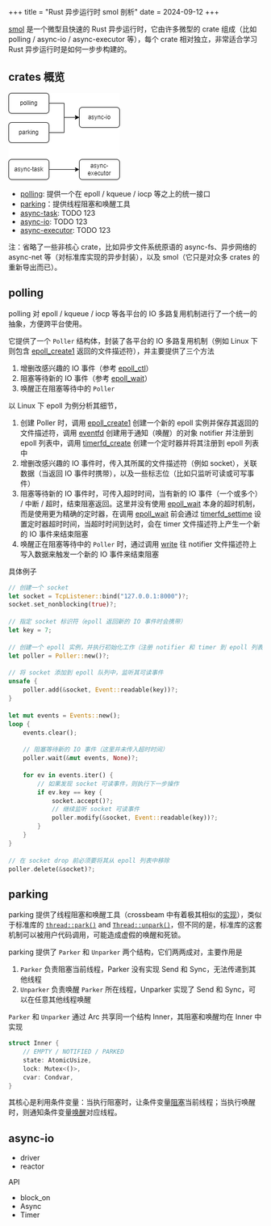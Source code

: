 +++
title = "Rust 异步运行时 smol 剖析"
date = 2024-09-12
+++

[smol] 是一个微型且快速的 Rust 异步运行时，它由许多微型的 crate 组成（比如 polling / async-io / async-executor 等），每个 crate 相对独立，非常适合学习 Rust 异步运行时是如何一步步构建的。

## crates 概览
![](./smol-crates-overview.drawio.png)

- [polling]: 提供一个在 epoll / kqueue / iocp 等之上的统一接口
- [parking]：提供线程阻塞和唤醒工具
- [async-task]: TODO 123
- [async-io]: TODO 123
- [async-executor]: TODO 123

注：省略了一些非核心 crate，比如异步文件系统原语的 async-fs、异步网络的 async-net 等（对标准库实现的异步封装），以及 smol（它只是对众多 crates 的重新导出而已）。

## polling

polling 对 epoll / kqueue / iocp 等各平台的 IO 多路复用机制进行了一个统一的抽象，方便跨平台使用。

它提供了一个 `Poller` 结构体，封装了各平台的 IO 多路复用机制（例如 Linux 下则包含 [epoll_create1] 返回的文件描述符），并主要提供了三个方法
1. 增删改感兴趣的 IO 事件（参考 [epoll_ctl](https://man7.org/linux/man-pages/man2/epoll_ctl.2.html)）
2. 阻塞等待新的 IO 事件（参考 [epoll_wait]）
3. 唤醒正在阻塞等待中的 `Poller`

以 Linux 下 epoll 为例分析其细节，
1. 创建 Poller 时，调用 [epoll_create1] 创建一个新的 epoll 实例并保存其返回的文件描述符，调用 [eventfd](https://man7.org/linux/man-pages/man2/eventfd.2.html) 创建用于通知（唤醒）的对象 notifier 并注册到 epoll 列表中，调用 [timerfd_create](https://man7.org/linux/man-pages/man2/timerfd_create.2.html) 创建一个定时器并将其注册到 epoll 列表中
2. 增删改感兴趣的 IO 事件时，传入其所属的文件描述符（例如 socket），关联数据（当返回 IO 事件时携带），以及一些标志位（比如只监听可读或可写事件）
3. 阻塞等待新的 IO 事件时，可传入超时时间，当有新的 IO 事件（一个或多个） / 中断 / 超时，结束阻塞返回。这里并没有使用 [epoll_wait] 本身的超时机制，而是使用更为精确的定时器，在调用 [epoll_wait] 前会通过 [timerfd_settime](https://man7.org/linux/man-pages/man2/timerfd_settime.2.html) 设置定时器超时时间，当超时时间到达时，会在 timer 文件描述符上产生一个新的 IO 事件来结束阻塞
4. 唤醒正在阻塞等待中的 `Poller` 时，通过调用 [write](https://man7.org/linux/man-pages/man2/write.2.html) 往 notifier 文件描述符上写入数据来触发一个新的 IO 事件来结束阻塞

具体例子
```rust
// 创建一个 socket
let socket = TcpListener::bind("127.0.0.1:8000")?;
socket.set_nonblocking(true)?;

// 指定 socket 标识符（epoll 返回新的 IO 事件时会携带）
let key = 7;

// 创建一个 epoll 实例，并执行初始化工作（注册 notifier 和 timer 到 epoll 列表中）
let poller = Poller::new()?;

// 将 socket 添加到 epoll 队列中，监听其可读事件
unsafe {
    poller.add(&socket, Event::readable(key))?;
}

let mut events = Events::new();
loop {
    events.clear();

    // 阻塞等待新的 IO 事件（这里并未传入超时时间）
    poller.wait(&mut events, None)?;

    for ev in events.iter() {
        // 如果发现 socket 可读事件，则执行下一步操作
        if ev.key == key {
            socket.accept()?;
            // 继续监听 socket 可读事件
            poller.modify(&socket, Event::readable(key))?;
        }
    }
}

// 在 socket drop 前必须要将其从 epoll 列表中移除
poller.delete(&socket)?;
```

## parking

parking 提供了线程阻塞和唤醒工具（crossbeam 中有着极其相似的[实现](https://docs.rs/crossbeam-utils/0.8.20/crossbeam_utils/sync/struct.Parker.html)），类似于标准库的 [`thread::park()`](https://doc.rust-lang.org/std/thread/fn.park.html) and [`Thread::unpark()`](https://doc.rust-lang.org/std/thread/struct.Thread.html#method.unpark)，但不同的是，标准库的这套机制可以被用户代码调用，可能造成虚假的唤醒和死锁。

parking 提供了 `Parker` 和 `Unparker` 两个结构，它们两两成对，主要作用是
1. `Parker` 负责阻塞当前线程，Parker 没有实现 Send 和 Sync，无法传递到其他线程
2. `Unparker` 负责唤醒 `Parker` 所在线程，Unparker 实现了 Send 和 Sync，可以在任意其他线程唤醒

`Parker` 和 `Unparker` 通过 Arc 共享同一个结构 Inner，其阻塞和唤醒均在 Inner 中实现
```rust
struct Inner {
    // EMPTY / NOTIFIED / PARKED
    state: AtomicUsize,
    lock: Mutex<()>,
    cvar: Condvar,
}
```
其核心是利用条件变量：当执行阻塞时，让条件变量[阻塞](https://doc.rust-lang.org/stable/std/sync/struct.Condvar.html#method.wait)当前线程；当执行唤醒时，则通知条件变量[唤醒](https://doc.rust-lang.org/stable/std/sync/struct.Condvar.html#method.notify_one)对应线程。

## async-io

- driver
- reactor

API
- block_on
- Async
- Timer


[smol]: https://github.com/smol-rs/smol
[polling]: https://github.com/smol-rs/polling
[parking]: https://github.com/smol-rs/parking
[async-lock]: https://github.com/smol-rs/async-lock
[async-task]: https://github.com/smol-rs/async-task
[async-io]: https://github.com/smol-rs/async-io
[async-executor]: https://github.com/smol-rs/async-executor
[epoll_create1]: https://man7.org/linux/man-pages/man2/epoll_create.2.html
[epoll_wait]: https://man7.org/linux/man-pages/man2/epoll_wait.2.html